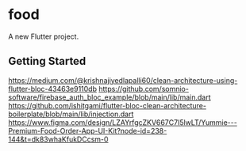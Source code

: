 # food

A new Flutter project.

## Getting Started

https://medium.com/@krishnajiyedlapalli60/clean-architecture-using-flutter-bloc-43463e9110db
https://github.com/somnio-software/firebase_auth_bloc_example/blob/main/lib/main.dart
https://github.com/ishitgami/flutter-bloc-clean-architecture-boilerplate/blob/main/lib/injection.dart
https://www.figma.com/design/LZAYrfgcZKV667C7I5lwLT/Yummie---Premium-Food-Order-App-UI-Kit?node-id=238-144&t=dk83whaKfukDCcsm-0
